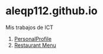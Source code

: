 # aleqp112.github.io
Mis trabajos de ICT
1. [PersonalProfile](PersonalProfile.html)
2. [Restaurant Menu](RestaurantMenuP.html)
